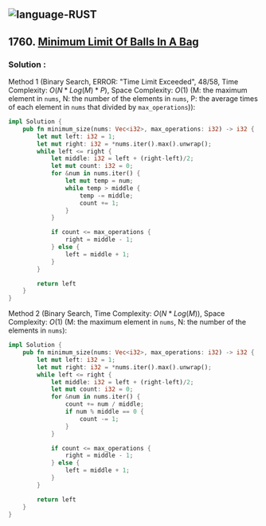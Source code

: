 ![language-RUST](https://img.shields.io/badge/RUST-8d4004?style=for-the-badge&logo=RUST)
---

## 1760. [Minimum Limit Of Balls In A Bag](https://leetcode.com/problems/minimum-limit-of-balls-in-a-bag)

### Solution :

Method 1 (Binary Search, ERROR: "Time Limit Exceeded", 48/58, Time Complexity: $O(N*Log(M)*P)$, Space Complexity: $O(1)$ (M: the maximum element in `nums`, N: the number of the elements in `nums`, P: the average times of each element in `nums` that divided by `max_operations`)):
```rust
impl Solution {
    pub fn minimum_size(nums: Vec<i32>, max_operations: i32) -> i32 {
        let mut left: i32 = 1;
        let mut right: i32 = *nums.iter().max().unwrap();
        while left <= right {
            let middle: i32 = left + (right-left)/2;
            let mut count: i32 = 0;
            for &num in nums.iter() {
                let mut temp = num;
                while temp > middle {
                    temp -= middle;
                    count += 1;
                }
            }

            if count <= max_operations {
                right = middle - 1;
            } else {
                left = middle + 1;
            }
        }

        return left
    }
}
```

Method 2 (Binary Search, Time Complexity: $O(N*Log(M))$, Space Complexity: $O(1)$ (M: the maximum element in `nums`, N: the number of the elements in `nums`):
```rust
impl Solution {
    pub fn minimum_size(nums: Vec<i32>, max_operations: i32) -> i32 {
        let mut left: i32 = 1;
        let mut right: i32 = *nums.iter().max().unwrap();
        while left <= right {
            let middle: i32 = left + (right-left)/2;
            let mut count: i32 = 0;
            for &num in nums.iter() {
                count += num / middle;
                if num % middle == 0 {
                    count -= 1;
                }
            }

            if count <= max_operations {
                right = middle - 1;
            } else {
                left = middle + 1;
            }
        }

        return left
    }
}
```
